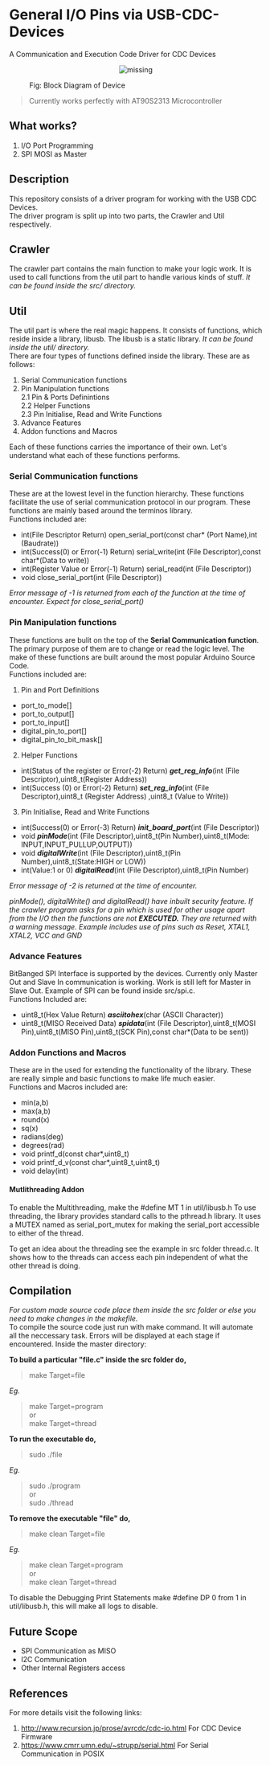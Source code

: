 # General I/O Pins via USB-CDC-Devices
A Communication and Execution Code Driver for CDC Devices   
<figure>
	<p align="center">
		<img src="https://github.com/saviourcode/USB-CDC-Devices/blob/master/image/block_diagram.png" alt='missing'>
		<figcaption>Fig: Block Diagram of Device</figcaption>
	</p> 
</figure>

> Currently works perfectly with AT90S2313 Microcontroller

## What works?
 1. I/O Port Programming 
 2. SPI MOSI as Master  
## Description
This repository consists of a driver program for working with the USB CDC Devices.  
The driver program is split up into two parts, the Crawler and Util respectively.
## Crawler
The crawler part contains the main function to make your logic work. It is used to call functions from the util part to handle various kinds of stuff. *It can be found inside the src/ directory.*
## Util
The util part is where the real magic happens. It consists of functions, which reside inside a library, libusb. The libusb is a static library. *It can be found inside the util/ directory.*   
There are four types of functions defined inside the library. These are as follows:
 1. Serial Communication functions
 2. Pin Manipulation functions  
		2.1 Pin & Ports Definintions  
		2.2 Helper Functions  
		2.3 Pin Initialise, Read and Write Functions
 3. Advance Features
 4. Addon functions and Macros  
 
Each of these functions carries the importance of their own. Let's understand what each of these functions performs.
### Serial Communication functions
These are at the lowest level in the function hierarchy. These functions facilitate the use of serial communication protocol in our program. These functions are mainly based around the terminos library.  
Functions included are:
- int(File Descriptor Return) open_serial_port(const char* (Port Name),int (Baudrate))
- int(Success(0) or Error(-1) Return) serial_write(int (File Descriptor),const char*(Data to write))
- int(Register Value or Error(-1) Return) serial_read(int (File Descriptor))
- void close_serial_port(int (File Descriptor))

*Error message of -1 is returned from each of the function at the time of encounter. Expect for close_serial_port()*

### Pin Manipulation functions
These functions are bulit on the top of the **Serial Communication function**. The primary purpose of them are to change or read the logic level. The make of these functions are built around the most popular Arduino Source Code.  
Functions included are:  
1. Pin and Port Definitions  
- port_to_mode[]
- port_to_output[]
- port_to_input[]
- digital_pin_to_port[]
- digital_pin_to_bit_mask[]  
2. Helper Functions  
- int(Status of the register or Error(-2) Return) ***get_reg_info***(int (File Descriptor),uint8_t(Register Address))
- int(Success (0) or Error(-2) Return) ***set_reg_info***(int (File Descriptor),uint8_t (Register Address) ,uint8_t (Value to Write))    
3. Pin Initialise, Read and Write Functions  
- int(Success(0) or Error(-3) Return) ***init_board_port***(int (File Descriptor))
- void ***pinMode***(int (File Descriptor),uint8_t(Pin Number),uint8_t(Mode: INPUT,INPUT_PULLUP,OUTPUT))
- void ***digitalWrite***(int (File Descriptor),uint8_t(Pin Number),uint8_t(State:HIGH or LOW))
- int(Value:1 or 0) ***digitalRead***(int (File Descriptor),uint8_t(Pin Number)  

*Error message of -2 is returned at the time of encounter.*  

*pinMode(), digitalWrite() and digitalRead() have inbuilt security feature. If the crawler program asks for a pin which is used for other usage apart from the I/O then the functions are not* ***EXECUTED.*** *They are returned with a warning message. Example includes use of pins such as Reset, XTAL1, XTAL2, VCC and GND*  

### Advance Features
BitBanged SPI Interface is supported by the devices. Currently only Master Out and Slave In communication is working. Work is still left for Master in Slave Out. Example of SPI can be found inside src/spi.c.  
Functions Included are:  
- uint8_t(Hex Value Return) ***asciitohex***(char (ASCII Character))
- uint8_t(MISO Received Data) ***spidata***(int (File Descriptor),uint8_t(MOSI Pin),uint8_t(MISO Pin),uint8_t(SCK Pin),const char*(Data to be sent))  

### Addon Functions and Macros
These are in the used for extending the functionality of the library. These are really simple and basic functions to make life much easier.  
Functions and Macros included are:  
- min(a,b)
- max(a,b)
- round(x)     
- sq(x)
- radians(deg) 
- degrees(rad)
- void printf_d(const char*,uint8_t)
- void printf_d_v(const char*,uint8_t,uint8_t)
- void delay(int)   
#### Mutlithreading Addon
To enable the Multithreading, make the #define MT 1 in util/libusb.h
To use threading, the library provides standard calls to the pthread.h library. It uses a MUTEX named as serial_port_mutex for making the serial_port accessible to either of the thread.

To get an idea about the threading see the example in src folder thread.c. It shows how to the threads can access each pin independent of what the other thread is doing.

## Compilation
*For custom made source code place them inside the src folder or else you need to make changes in the makefile.*  
To compile the source code just run with make command. It will automate all the neccessary task. Errors will be displayed at each stage if encountered. Inside the master directory:  

**To build a particular "file.c" inside the src folder do,**
> make Target=file

*Eg.* 
> make Target=program  
or  
> make Target=thread

**To run the executable do,**
> sudo ./file

*Eg.*
> sudo ./program  
or  
> sudo ./thread

**To remove the executable "file" do,**  
> make clean Target=file

*Eg.*
> make clean Target=program  
or  
> make clean Target=thread

To disable the Debugging Print Statements make #define DP 0 from 1 in util/libusb.h, this will make all logs to disable.

## Future Scope
- SPI Communication as MISO
- I2C Communication
- Other Internal Registers access
## References
For more details visit the following links:
 1. http://www.recursion.jp/prose/avrcdc/cdc-io.html For CDC Device Firmware
 2. https://www.cmrr.umn.edu/~strupp/serial.html For Serial Communication in POSIX
